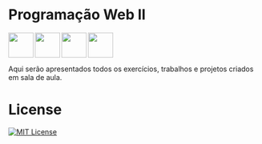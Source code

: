 # Programação Web II

<img src="https://cdn.jsdelivr.net/gh/devicons/devicon@latest/icons/csharp/csharp-original.svg" align="left" width="50" height="50"/>
<img src="https://cdn.jsdelivr.net/gh/devicons/devicon@latest/icons/dotnetcore/dotnetcore-original.svg" align="left" width="50" height="50"/>
<img src="https://cdn.jsdelivr.net/gh/devicons/devicon@latest/icons/visualstudio/visualstudio-original.svg" align="left" width="50" height="50"/>
<img src="https://cdn.jsdelivr.net/gh/devicons/devicon@latest/icons/azure/azure-original.svg" align="center" width="50" height="50"/>

Aqui serão apresentados todos os exercícios, trabalhos e projetos criados em sala de aula.         
          
# License 

[![MIT License](https://img.shields.io/badge/License-MIT-green.svg)](./LICENSE)
